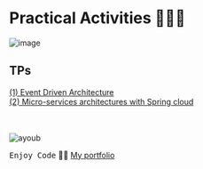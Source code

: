 # Practical Activities 👨🏻‍💻
![image](https://github.com/Ayoub-etoullali/Practical-Activities-Parallel-Processing-BigData/assets/92756846/9dc8248c-ae30-4917-a80a-9b92e4fdecf0)

## TPs
  <a href="https://github.com/Ayoub-etoullali/Practical-Activities-Parallel-Processing-BigData/tree/main/TP1">
    (1) Event Driven Architecture 
  </a> <br>
  <a href="https://github.com/Ayoub-etoullali/Practical-Activities-Parallel-Processing-BigData/tree/main/TP2">
    (2) Micro-services architectures with Spring cloud
  </a> <br> <br>

<br>

![ayoub](https://user-images.githubusercontent.com/92756846/220727344-dbb21e84-4584-4055-bde5-a3c90a64a618.jpg)

<kbd>Enjoy Code</kbd> 👨‍💻
[My portfolio](https://ayoub-etoullali.netlify.app/)
